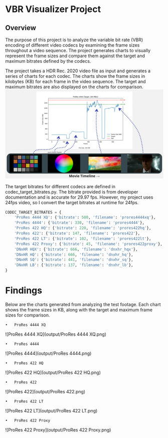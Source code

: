 # VBR Visualizer Project
## Overview
The purpose of this project is to analyze the variable bit rate (VBR) encoding of different video codecs by examining the frame sizes throughout a video sequence. The project generates charts to visually represent the frame sizes and compare them against the target and maximum bitrates defined by the codecs.

The project takes a HDR Rec. 2020 video file as input and generates a series of charts for each codec. The charts show the frame sizes in kilobytes (KB) for each frame in the video sequence. The target and maximum bitrates are also displayed on the charts for comparison.
![Movie Legend](output/movie_legend.png)

The target bitrates for different codecs are defined in codec_target_bitrates.py. The bitrate provided is from developer documentation and is accurate for 29.97 fps. However, my project uses 24fps video, so I convert the target bitrates at runtime for 24fps.
```python
CODEC_TARGET_BITRATES = {
    'ProRes 4444 XQ': {'bitrate': 500, 'filename': 'prores4444xq'},
    'ProRes 4444': {'bitrate': 330, 'filename': 'prores4444'},
    'ProRes 422 HQ': {'bitrate': 220, 'filename': 'prores422hq'},
    'ProRes 422': {'bitrate': 147, 'filename': 'prores422'},
    'ProRes 422 LT': {'bitrate': 102, 'filename': 'prores422lt'},
    'ProRes 422 Proxy': {'bitrate': 45, 'filename': 'prores422proxy'},
    'DNxHR HQX': {'bitrate': 666, 'filename': 'dnxhr_hqx'},
    'DNxHR HQ': {'bitrate': 666, 'filename': 'dnxhr_hq'},
    'DNxHR SQ': {'bitrate': 441, 'filename': 'dnxhr_sq'},
    'DNxHR LB': {'bitrate': 137, 'filename': 'dnxhr_lb'},
}
```

# Findings

Below are the charts generated from analyzing the test footage. Each chart shows the frame sizes in KB, along with the target and maximum frame sizes for comparison.

	•	ProRes 4444 XQ
![ProRes 4444 XQ](output/ProRes 4444 XQ.png)

    •	ProRes 4444
![ProRes 4444](output/ProRes 4444.png)

    •	ProRes 422 HQ
![ProRes 422 HQ](output/ProRes 422 HQ.png)

    •	ProRes 422
![ProRes 422](output/ProRes 422.png)

    •	ProRes 422 LT
![ProRes 422 LT](output/ProRes 422 LT.png)

    •	ProRes 422 Proxy
![ProRes 422 Proxy](output/ProRes 422 Proxy.png)
